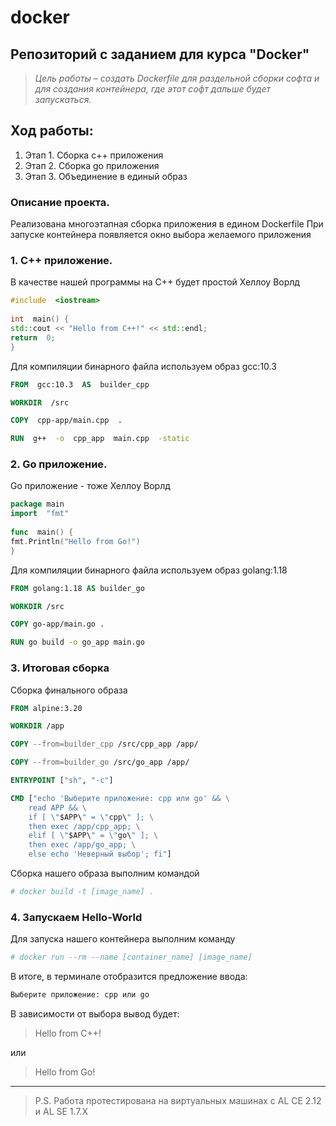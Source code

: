 # docker
## **Репозиторий  с  заданием  для  курса  "Docker"**

> *Цель работы – создать Dockerfile для раздельной сборки софта и для создания контейнера, где этот софт дальше будет запускаться.*

## Ход работы:

 1. Этап 1. Сборка c++ приложения
 2. Этап 2. Сборка go приложения
 3. Этап 3. Объединение в единый образ
 
 ### Описание проекта.
 
Реализована многоэтапная сборка приложения в едином Dockerfile
При запуске контейнера появляется окно выбора желаемого приложения 
 
 ### 1. C++ приложение.
 
 В качестве нашей программы на C++ будет простой Хеллоу Ворлд
 ```cpp
#include  <iostream>
  
int  main() {
std::cout << "Hello from C++!" << std::endl;
return  0;
}
 ```
 
Для компиляции бинарного файла используем образ gcc:10.3

```Dockerfile
FROM  gcc:10.3  AS  builder_cpp

WORKDIR  /src

COPY  cpp-app/main.cpp  . 

RUN  g++  -o  cpp_app  main.cpp  -static
```

### 2. Go приложение.

Go приложение - тоже Хеллоу Ворлд
```go
package main
import  "fmt"
 
func  main() {
fmt.Println("Hello from Go!")
}
```
Для компиляции бинарного файла используем образ golang:1.18

```Dockerfile
FROM golang:1.18 AS builder_go

WORKDIR /src

COPY go-app/main.go .

RUN go build -o go_app main.go
```

### 3. Итоговая сборка

Сборка финального образа

```Dockerfile
FROM alpine:3.20

WORKDIR /app

COPY --from=builder_cpp /src/cpp_app /app/

COPY --from=builder_go /src/go_app /app/

ENTRYPOINT ["sh", "-c"]

CMD ["echo 'Выберите приложение: cpp или go' && \
	read APP && \
	if [ \"$APP\" = \"cpp\" ]; \
	then exec /app/cpp_app; \
	elif [ \"$APP\" = \"go\" ]; \
	then exec /app/go_app; \
	else echo 'Неверный выбор'; fi"]
```

Сборка нашего образа выполним командой

```sh
# docker build -t [image_name] .
```

### 4. Запускаем Hello-World

Для запуска нашего контейнера выполним команду

```sh
# docker run --rm --name [container_name] [image_name]
```

В итоге, в терминале отобразится предложение ввода:

```sh
Выберите приложение: cpp или go
```
В зависимости от выбора вывод будет: 

> Hello from C++!

или

> Hello from Go!
---


> P.S.
> Работа протестирована на виртуальных машинах с AL CE 2.12 и AL SE 1.7.X